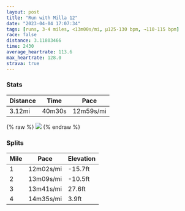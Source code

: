 ```yaml
---
layout: post
title: "Run with Milla 12"
date: "2023-04-04 17:07:34"
tags: [runs, 3-4 miles, <13m00s/mi, μ125-130 bpm, →110-115 bpm]
race: false
distance: 3.11803466
time: 2430
average_heartrate: 113.6
max_heartrate: 128.0
strava: true
---
```


### Stats

| Distance | Time | Pace |
|----------|------|------|
|3.12mi|40m30s|12m59s/mi|

{% raw %}
<img src='https://maps.googleapis.com/maps/api/staticmap?maptype=roadmap&path=enc:y`wwFjstbM@?Cj@JZ?\Kl@HVSZc@nAy@bC[nAQ`@MCCK}@i@c@_@dAp@v@^AGCJKFa@g@UQYM]C_@dA?Zt@TJFx@h@`@Pb@\bAj@z@l@xBjA\RZZzAx@ZJTTPj@XTfB`@^DLFt@P|@X`@Jb@Lf@HvC~@t@\DHWx@O\e@zAe@dAGj@HTPCV[Ti@Lc@dAoDVUVJj@N@BJv@B@l@TjAXlAb@@P@zACbB@NNPXGTgA@q@Dy@Ew@RkC@g@OU]G[MQAM@N?SE_@Dw@j@M?u@g@_@M]Ci@?[JELQ|AUlAI`@Md@e@fAYPI?QE?IDQjAiD^yABMEGWCOI_AU}C_AiAWkBi@}Bk@UKKQCYSQu@WII[MuA}@o@i@_@QG@WY_@Uw@m@c@S_@YOEmAw@_BgAeBaAsBaBk@]m@MSJGXQd@KH{@bCEf@MNKZ?JIZEf@OHKVIZ@DFa@Na@Ns@N]Jm@LQL[V]LUF[A]DWDQLKJWF[DC~@Tf@VRFl@\\^|AnAZNr@j@bBbAk@OgBkAKM@ITWTy@PeAN]XwAt@gCh@}@VEVq@LMJ}@NCZFICSWDOAYBEDy@H]PUf@{A&key=AIzaSyC1MId7bFpkLXNAaYhBSTb8jLyiSqzbDtM&size=800x800&markers=color:yellow|label:S|40.75549,-74.00262&markers=color:green|label:F|40.75518,-74.00088000000002'>
{% endraw %}

### Splits

| Mile | Pace | Elevation |
|------|------|-----------|
|1|12m02s/mi|-15.7ft|
|2|13m09s/mi|-10.5ft|
|3|13m41s/mi|27.6ft|
|4|14m35s/mi|3.9ft|
